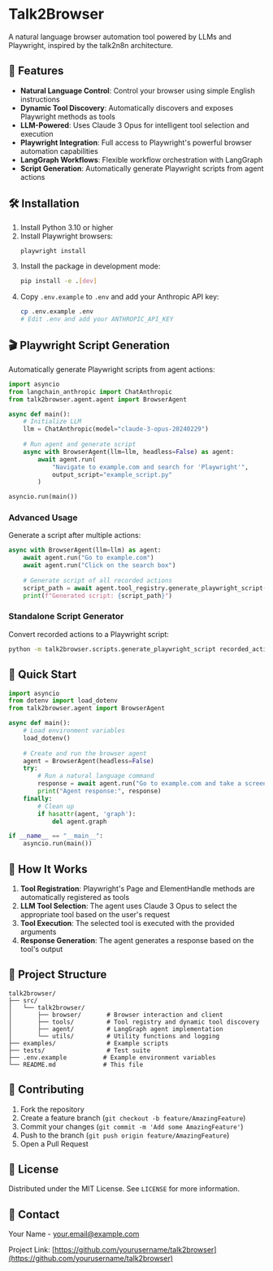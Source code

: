 # Talk2Browser

A natural language browser automation tool powered by LLMs and Playwright, inspired by the talk2n8n architecture.

## 🚀 Features

- **Natural Language Control**: Control your browser using simple English instructions
- **Dynamic Tool Discovery**: Automatically discovers and exposes Playwright methods as tools
- **LLM-Powered**: Uses Claude 3 Opus for intelligent tool selection and execution
- **Playwright Integration**: Full access to Playwright's powerful browser automation capabilities
- **LangGraph Workflows**: Flexible workflow orchestration with LangGraph
- **Script Generation**: Automatically generate Playwright scripts from agent actions

## 🛠️ Installation

1. Install Python 3.10 or higher
2. Install Playwright browsers:
   ```bash
   playwright install
   ```
3. Install the package in development mode:
   ```bash
   pip install -e .[dev]
   ```
4. Copy `.env.example` to `.env` and add your Anthropic API key:
   ```bash
   cp .env.example .env
   # Edit .env and add your ANTHROPIC_API_KEY
   ```

## 🎬 Playwright Script Generation

Automatically generate Playwright scripts from agent actions:

```python
import asyncio
from langchain_anthropic import ChatAnthropic
from talk2browser.agent.agent import BrowserAgent

async def main():
    # Initialize LLM
    llm = ChatAnthropic(model="claude-3-opus-20240229")
    
    # Run agent and generate script
    async with BrowserAgent(llm=llm, headless=False) as agent:
        await agent.run(
            "Navigate to example.com and search for 'Playwright'",
            output_script="example_script.py"
        )

asyncio.run(main())
```

### Advanced Usage

Generate a script after multiple actions:

```python
async with BrowserAgent(llm=llm) as agent:
    await agent.run("Go to example.com")
    await agent.run("Click on the search box")
    
    # Generate script of all recorded actions
    script_path = await agent.tool_registry.generate_playwright_script("my_script.py")
    print(f"Generated script: {script_path}")
```

### Standalone Script Generator

Convert recorded actions to a Playwright script:

```bash
python -m talk2browser.scripts.generate_playwright_script recorded_actions.json -o output_script.py
```

## 🚀 Quick Start

```python
import asyncio
from dotenv import load_dotenv
from talk2browser.agent import BrowserAgent

async def main():
    # Load environment variables
    load_dotenv()
    
    # Create and run the browser agent
    agent = BrowserAgent(headless=False)
    try:
        # Run a natural language command
        response = await agent.run("Go to example.com and take a screenshot")
        print("Agent response:", response)
    finally:
        # Clean up
        if hasattr(agent, 'graph'):
            del agent.graph

if __name__ == "__main__":
    asyncio.run(main())
```

## 🤖 How It Works

1. **Tool Registration**: Playwright's Page and ElementHandle methods are automatically registered as tools
2. **LLM Tool Selection**: The agent uses Claude 3 Opus to select the appropriate tool based on the user's request
3. **Tool Execution**: The selected tool is executed with the provided arguments
4. **Response Generation**: The agent generates a response based on the tool's output

## 📁 Project Structure

```
talk2browser/
├── src/
│   └── talk2browser/
│       ├── browser/       # Browser interaction and client
│       ├── tools/         # Tool registry and dynamic tool discovery
│       ├── agent/         # LangGraph agent implementation
│       └── utils/         # Utility functions and logging
├── examples/              # Example scripts
├── tests/                 # Test suite
├── .env.example          # Example environment variables
└── README.md             # This file
```

## 🤝 Contributing

1. Fork the repository
2. Create a feature branch (`git checkout -b feature/AmazingFeature`)
3. Commit your changes (`git commit -m 'Add some AmazingFeature'`)
4. Push to the branch (`git push origin feature/AmazingFeature`)
5. Open a Pull Request

## 📄 License

Distributed under the MIT License. See `LICENSE` for more information.

## 📧 Contact

Your Name - your.email@example.com

Project Link: [https://github.com/yourusername/talk2browser](https://github.com/yourusername/talk2browser)

